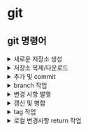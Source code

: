 # __git__
## __git 명령어__
<details>
<summary>새로운 저장소 생성</summary>

```
$ git init
```
</details>

<details>
<summary>저장소 복제/다운로드</summary>

```
$ git clone <https:.. URL>	
$ git clone /로컬/저장소/경로
$ git clone 사용자명@호스트:/원격/저장소/경로
```
</details>

<details>
<summary>추가 및 commit</summary>

```
$ git add <파일명>
$ git add *
$ git add -A
$ git commit -m "커밋 메시지"
$ git status
```
</details>

<details>
<summary>branch 작업</summary>

```
$ git branch
$ git branch <브랜치이름>
$ git checkout -b <브랜치이름>
$ git checkout master
$ git branch -d <브랜치이름>
$ git push origin <브랜치이름>
$ git push -u < remote > <브랜치이름>
$ git pull < remote > <브랜치이름>
```
</details>

<details>
<summary>변경 사항 발행</summary>

```
$ git push origin master
$ git push < remote > <브랜치이름>
$ git push -u < remote > <브랜치이름>
$ git remote add origin <등록된 원격 서버 주소>
$ git remote remove <등록된 클라우드 주소>
```
</details>
<details>
<summary>갱신 및 병합</summary>

```
$ git pull
$ git merge <다른 브랜치이름>
$ git add <파일명>
$ git diff <브랜치이름><다른 브랜치이름>
```
</details>

<details>
<summary>tag 작업</summary>

```
$ git log
```
</details>

<details>
<summary>로컬 변경사항 return 작업</summary>

```
$ git checkout -- <파일명>
$ git fetch origin
```
</details>